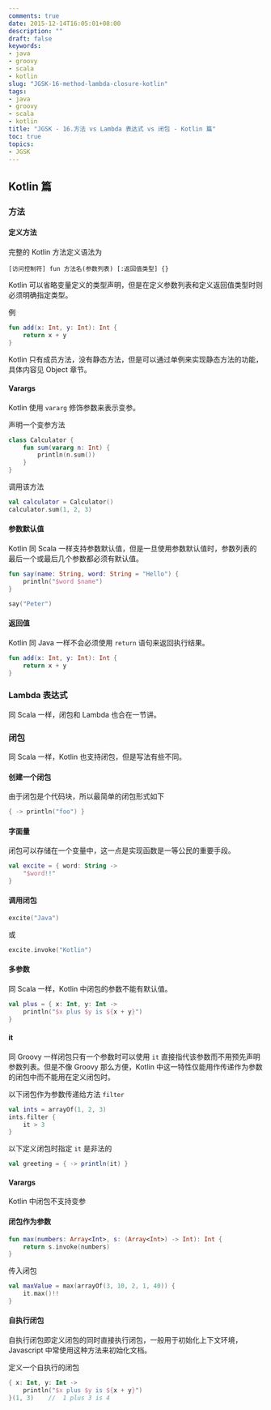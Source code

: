 ```yaml
---
comments: true
date: 2015-12-14T16:05:01+08:00
description: ""
draft: false
keywords:
- java
- groovy
- scala
- kotlin
slug: "JGSK-16-method-lambda-closure-kotlin"
tags:
- java
- groovy
- scala
- kotlin
title: "JGSK - 16.方法 vs Lambda 表达式 vs 闭包 - Kotlin 篇"
toc: true
topics:
- JGSK
---
```


## Kotlin 篇

### 方法

#### 定义方法

完整的 Kotlin 方法定义语法为

<!--more-->

``` 
[访问控制符] fun 方法名(参数列表) [:返回值类型] {}
```

Kotlin 可以省略变量定义的类型声明，但是在定义参数列表和定义返回值类型时则必须明确指定类型。

例

```kotlin
fun add(x: Int, y: Int): Int {
    return x + y
}
```

Kotlin 只有成员方法，没有静态方法，但是可以通过单例来实现静态方法的功能，具体内容见 Object 章节。

#### Varargs

Kotlin 使用 `vararg` 修饰参数来表示变参。

声明一个变参方法

```kotlin
class Calculator {
    fun sum(vararg n: Int) {
        println(n.sum())
    }
}
```

调用该方法

```kotlin
val calculator = Calculator()
calculator.sum(1, 2, 3)
```

#### 参数默认值

Kotlin 同 Scala 一样支持参数默认值，但是一旦使用参数默认值时，参数列表的最后一个或最后几个参数都必须有默认值。

```kotlin
fun say(name: String, word: String = "Hello") {
    println("$word $name")
}

say("Peter")
```

#### 返回值

Kotlin  同 Java 一样不会必须使用 `return` 语句来返回执行结果。

```kotlin
fun add(x: Int, y: Int): Int {
    return x + y
}
```

### Lambda 表达式

同 Scala 一样，闭包和 Lambda 也合在一节讲。

### 闭包

同 Scala 一样，Kotlin 也支持闭包，但是写法有些不同。

#### 创建一个闭包

由于闭包是个代码块，所以最简单的闭包形式如下

```kotlin
{ -> println("foo") }
```

#### 字面量

闭包可以存储在一个变量中，这一点是实现函数是一等公民的重要手段。

```kotlin
val excite = { word: String ->
    "$word!!"
}
```

#### 调用闭包

```kotlin
excite("Java")
```

或

```kotlin
excite.invoke("Kotlin")
```

#### 多参数

同 Scala 一样，Kotlin 中闭包的参数不能有默认值。

```kotlin
val plus = { x: Int, y: Int ->
    println("$x plus $y is ${x + y}")
}
```

#### it

同 Groovy 一样闭包只有一个参数时可以使用 `it` 直接指代该参数而不用预先声明参数列表。但是不像 Groovy 那么方便，Kotlin 中这一特性仅能用作传递作为参数的闭包中而不能用在定义闭包时。

以下闭包作为参数传递给方法 `filter`

```kotlin
val ints = arrayOf(1, 2, 3)
ints.filter {
    it > 3
}
```

以下定义闭包时指定 `it` 是非法的

```scala
val greeting = { -> println(it) }
```

#### Varargs

Kotlin 中闭包不支持变参


#### 闭包作为参数

```kotlin
fun max(numbers: Array<Int>, s: (Array<Int>) -> Int): Int {
    return s.invoke(numbers)
}
```

传入闭包

```kotlin
val maxValue = max(arrayOf(3, 10, 2, 1, 40)) {
    it.max()!!
}
```

#### 自执行闭包

自执行闭包即定义闭包的同时直接执行闭包，一般用于初始化上下文环境，Javascript 中常使用这种方法来初始化文档。

定义一个自执行的闭包

```kotlin
{ x: Int, y: Int ->
    println("$x plus $y is ${x + y}")
}(1, 3)    //  1 plus 3 is 4
```



